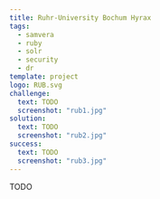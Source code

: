 ```yaml
---
title: Ruhr-University Bochum Hyrax
tags:
  - samvera
  - ruby
  - solr
  - security
  - dr
template: project
logo: RUB.svg
challenge:
  text: TODO
  screenshot: "rub1.jpg"
solution:
  text: TODO
  screenshot: "rub2.jpg"
success:
  text: TODO
  screenshot: "rub3.jpg"
---
```


TODO